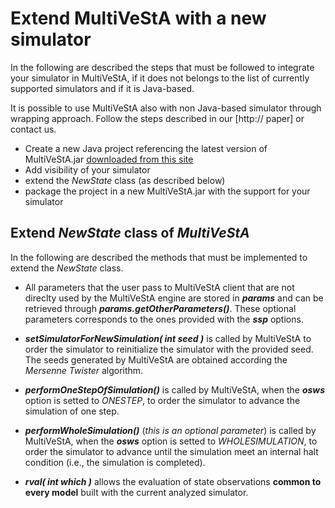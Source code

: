 # Extend MultiVeStA with a new simulator #

In the following are described the steps that must be followed to integrate your simulator in MultiVeStA, if it does not belongs to the list of currently supported simulators and if it is Java-based.

It is possible to use MultiVeStA also with non Java-based simulator through wrapping approach. Follow the steps described in our [http:// paper] or contact us.

  * Create a new Java project referencing the latest version of MultiVeStA.jar [downloaded from this site](https://docs.google.com/file/d/0B1wH4SBkfGwYUklocFMtSWlIMkU/edit?usp=sharing)
  * Add visibility of your simulator
  * extend the _NewState_ class (as described below)
  * package the project in a new MultiVeStA.jar with the support for your simulator

## Extend _NewState_ class of _MultiVeStA_ ##
In the following are described the methods that must be implemented to extend the _NewState_ class.

  * All parameters that the user pass to MultiVeStA client that are not direclty used by the MultiVeStA engine are stored in _**params**_ and can be retrieved through _**params.getOtherParameters()**_. These optional parameters corresponds to the ones provided with the _**ssp**_ options.

  * _**setSimulatorForNewSimulation( int seed )**_ is called by MultiVeStA to order the simulator to reinitialize the simulator with the provided seed. The seeds generated by MultiVeStA are obtained according the _Mersenne Twister_ algorithm.

  * _**performOneStepOfSimulation()**_ is called by MultiVeStA, when the _**osws**_ option is setted to _ONESTEP_, to order the simulator to advance the simulation of one step.

  * _**performWholeSimulation()**_ (_this is an optional parameter_) is called by MultiVeStA, when the _**osws**_ option is setted to _WHOLESIMULATION_, to order the simulator to advance until the simulation meet an internal halt condition (i.e., the simulation is completed).

  * _**rval( int which )**_ allows the evaluation of state observations **common to every model** built with the current analyzed simulator.